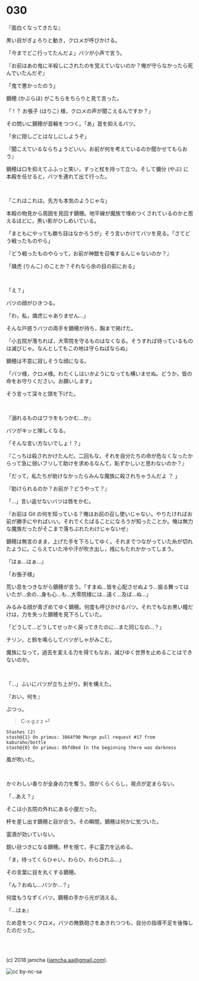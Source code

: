 

# 030

『面白くなってきたな』  

黒い目がぎょろりと動き，クロメが呼びかける。  

「今までどこ行ってたんだよ」バツが小声で言う。  

『お前はあの鬼に半殺しにされたのを覚えていないのか？俺が守らなかったら死んでいたんだぞ』  

「鬼で悪かったのう」  

鏑穂 (かぶらほ) がこちらをちらりと見て言った。  

「 ! ？ お張子 (はりこ) 様，クロメの声が聞こえるんですか？」  

その問いに鏑穂が首輪をつつく。「あ」首を抑えるバツ。  

「余に隠しごとはなしにしようぞ」  

『聞こえているならちょうどいい。お前が何を考えているのか聞かせてもらおう』  

鏑穂は口を抑えてふふっと笑い，すっと杖を持って立つ。そして彌分 (やぶ) に本殿を任せると，バツを連れて出て行った。  

<br>  

「これはこれは。先方も本気のようじゃな」  

本殿の物見から周囲を見回す鏑穂。地平線が魔族で埋めつくされているのかと思えるほどに，黒い影がひしめいている。  

「まともにやっても勝ち目はなかろうが」そう言いかけてバツを見る。「さてどう戦ったものやら」  

『どう戦ったものやらって，お前が神獣を召喚するんじゃないのか？』  

「燐虎 (りんこ) のことか？それなら余の目の前におる」  

<br>  

「え？」  

バツの顔がひきつる。  

「わ，私，燐虎じゃありません…」  

そんな戸惑うバツの両手を鏑穂が持ち，胸まで掲げた。  

「小五院が落ちれば，大零院を守るものはなくなる。そうすれば待っているものは滅びじゃ。なんとしてもこの地は守らねばならぬ」  

鏑穂は不意に寂しそうな顔になる。  

「バツ様，クロメ様。わたくしはいかようになっても構いませぬ。どうか，皆の命をお守りください。お願いします」  

そう言って深々と頭を下げた。  

<br>  

『溺れるものはワラをもつかむ…か』  

バツがキッと険しくなる。  

「そんな言い方ないでしょ ! ？」  

『こっちは殺されかけたんだ。二回もな。それを自分たちの命が危なくなったからって急に弱いフリして助けを求めるなんて，恥ずかしいと思わないのか？』  

「だって，私たちが助けなかったらみんな魔族に殺されちゃうんだよ ？ 」  

『助けられるのか？お前が？どうやって？』  

「…」言い返せないバツは唇をかむ。  

『お前は Git の何を知っている？俺はお前の召し使いじゃない。やりたければお前が勝手にやればいい。それでくたばることになろうが知ったことか。俺は無力な魔族だったがそこまで落ちぶれたわけじゃないぜ』  

鏑穂は無言のまま，上げた手を下ろしてゆく。それまでつながっていた糸が切れたように，こらえていた冷や汗が吹き出し，桟にもたれかかってしまう。  

「はぁ…はぁ…」  

「お張子様」  

荒い息をつきながら鏑穂が言う。「すまぬ…皆を心配させぬよう…振る舞ってはいたが…余の…身も心…も…大零院様には…遠く…及ば…ぬ…」  

みるみる顔が青ざめてゆく鏑穂。何度も呼びかけるバツ。それでもなお黒い瞳だけは，力を失った鏑穂を見下ろしていた。  

「どうして…どうしてせっかく戻ってきたのに…また同じなの…？」  

チリン，と鈴を鳴らしてバツがしゃがみこむ。  

魔族になって，過去を変える力を得てもなお，滅びゆく世界を止めることはできないのか。  

<br>  

「…」ふいにバツが立ち上がり，剣を構えた。  

『おい，何を』  

ぷつっ。  

> C-x g z z ⏎  

    Stashes (2)
    stash@{1} On primus: 3864f90 Merge pull request #17 from kaburaho/bottle
    stash@{0} On primus: 0bfd8ed In the beginning there was darkness

風が吹いた。  

<br>  

かぐわしい香りが全身の力を奪う。頭がくらくらし，視点が定まらない。  

「…あえ？」  

そこは小五院の外れにある小屋だった。  

杯を差し出す鏑穂と目が合う。その瞬間，鏑穂は何かに気づいた。  

霊酒が効いていない。  

鋭い目つきになる鏑穂。杯を捨て，手に霊力を込める。  

「ま，待ってくらひゃい，わらひ，わらひれふ…」  

その言葉に目を丸くする鏑穂。  

「ん？おぬし…バツか…？」  

何度もうなずくバツ。鏑穂の手から光が消える。  

『…はぁ』  

ため息をつくクロメ。バツの無鉄砲さをあきれつつも，自分の指導不足を後悔したのだった。  

<br>  
<br>  

(c) 2018 jamcha (jamcha.aa@gmail.com).  

![cc by-nc-sa](https://i.creativecommons.org/l/by-nc-sa/4.0/88x31.png)  

